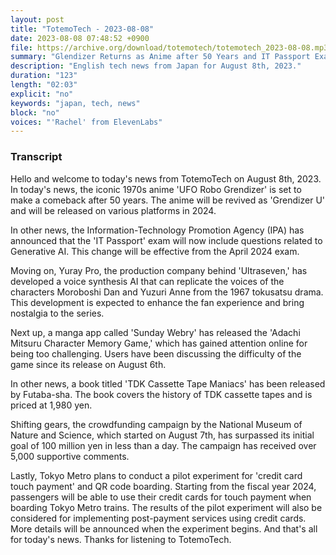 ```yaml
---
layout: post
title: "TotemoTech - 2023-08-08"
date: 2023-08-08 07:48:52 +0900
file: https://archive.org/download/totemotech/totemotech_2023-08-08.mp3
summary: "Glendizer Returns as Anime after 50 Years and IT Passport Exam to Include AI Questions, & more…"
description: "English tech news from Japan for August 8th, 2023."
duration: "123"
length: "02:03"
explicit: "no"
keywords: "japan, tech, news"
block: "no"
voices: "'Rachel' from ElevenLabs"
---
```


### Transcript

Hello and welcome to today's news from TotemoTech on August 8th, 2023. In today's news, the iconic 1970s anime 'UFO Robo Grendizer' is set to make a comeback after 50 years. The anime will be revived as 'Grendizer U' and will be released on various platforms in 2024.

In other news, the Information-Technology Promotion Agency (IPA) has announced that the 'IT Passport' exam will now include questions related to Generative AI. This change will be effective from the April 2024 exam.

Moving on, Yuray Pro, the production company behind 'Ultraseven,' has developed a voice synthesis AI that can replicate the voices of the characters Moroboshi Dan and Yuzuri Anne from the 1967 tokusatsu drama. This development is expected to enhance the fan experience and bring nostalgia to the series.

Next up, a manga app called 'Sunday Webry' has released the 'Adachi Mitsuru Character Memory Game,' which has gained attention online for being too challenging. Users have been discussing the difficulty of the game since its release on August 6th.

In other news, a book titled 'TDK Cassette Tape Maniacs' has been released by Futaba-sha. The book covers the history of TDK cassette tapes and is priced at 1,980 yen.

Shifting gears, the crowdfunding campaign by the National Museum of Nature and Science, which started on August 7th, has surpassed its initial goal of 100 million yen in less than a day. The campaign has received over 5,000 supportive comments.

Lastly, Tokyo Metro plans to conduct a pilot experiment for 'credit card touch payment' and QR code boarding. Starting from the fiscal year 2024, passengers will be able to use their credit cards for touch payment when boarding Tokyo Metro trains. The results of the pilot experiment will also be considered for implementing post-payment services using credit cards. More details will be announced when the experiment begins.   And that's all for today's news. Thanks for listening to TotemoTech.
